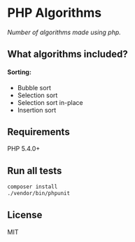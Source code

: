 # PHP Algorithms
*Number of algorithms made using php.*
## What algorithms included?
#### Sorting:
 - Bubble sort
 - Selection sort
 - Selection sort in-place
 - Insertion sort

## Requirements
PHP 5.4.0+

## Run all tests
```bash
composer install
./vendor/bin/phpunit
```
## License
MIT
